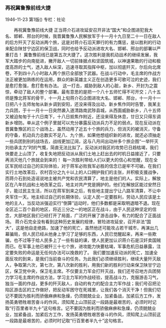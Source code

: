 ### 再祝冀鲁豫前线大捷

1946-11-23
第1版()
专栏：社论

　　再祝冀鲁豫前线大捷
    正当蒋介石进攻延安召开非法“国大”和企图进犯我大名、邯郸、邢台的时候，我晋冀鲁豫人民解放军于十一月十九日至二十一日在敌人的后方歼灭了反动派两个旅，这是对蒋介石滔天罪行的有力膺惩，是以胜利的行动来配合陕甘宁边区的保卫战，同时也给予反动派进攻大名、邯郸、邢台的部署以严重打击！
    冀鲁豫前线已是第五次大捷了。这次胜利是我机动战术的继续发展，我军大踏步的向南挺进，撇开敌人一切前锋据点和坚固筑城，以神速果敢的行动和极度高昂的士气，透入敌人纵深，迅速寻取其指挥中枢，加以彻底歼灭，尔后向北席卷，不到四十八小时敌人两个旅已全部放下武器。在战斗行动中，毛主席的作战方法正被更加熟练的在运用，群众的新英雄主义正在创造更多可歌可泣的史迹，我们是愈打愈强，愈打愈有办法。
    这一打击，威胁到敌人的心脏，新乡、开封为之震惊，牵动了敌人的整个部署。最有意思的是把一个八十五师忙得不可开交；八十五师是豫北蒋军的骨干，十一月上旬蒋介石企图进攻大名、邯郸、邢台，十一月十一日把八十五师匆匆从新乡调到安阳，还没来得及出动，新乡焦作同时告警，我某主力兵团，于十一月十一日突然袭入道清路南武陟县城，从西面威胁新乡，八十五师又被迫匆匆于十六日南下，十八日抵焦作附近，还没来得及休息，廿日又只得东调新乡增防。单从这个例子里就可以充分暴露反动派兵力不足的弱点。现在反动派在晋冀鲁豫区的三个战场上，虽然动用了近五十个旅的兵力，但消灭的被消灭，守备的守备，机动兵力总数实不足八、九个旅，如果他想组织新的进攻，就还必须抽走一些兵团到别的战场去，战线更加辽阔，这与八月间出动卅多个旅企图“一举歼灭刘伯承主力”时的气慨，简直无法比拟了。反动派对我区的攻势已日趋枯竭，我们快要走上山顶了，收复失地把反动派从我们土地上赶出去的时机日益接近了，只要再消灭他几个旅就会到来的！
    每一次胜利带给人们以更大的信心和觉醒，现在全区军民经过自己的实际体验，对于蒋军必败我军必胜的信念已是牢不可破。在我们实行土地改革后，农村百分之九十以上的人口拥护我们的主张，并积极支援战争，而蒋介石到处造谣说地主被共产党和农民清算了，地主是他们的人。实际上，解放区在八年抗战和土地改革之后，地主对共产党是拥护的。他们在解放区能过安然日子，能过民主生活，所以在蒋军到来之后，有些地主提出宁让八路军清算，不让中央军住一天。地主经过自己的长期体验，认定人民一定要胜利，劳动人民应该是土地的主人，当反动派强迫实行“倒算”运动时，他们多数都是采取明退暗不退。现在全区近二百个县的地区，将近三分之一的地区正在战斗，由于人民这种坚定的信念，大部地区我们已经打开了局面，广泛的开展了游击战争，有力的配合了正面战场。
    蒋介石完全没有看到这种历史发展的规律，冒险进攻延安，召开非法“国大”，这是他自走绝路，加速了他的死亡，虽然他还可能攻占若干城市，再演出几幕骗局，但人民已经从他身上学习了足够的东西，人民已觉醒起来，再来一些欺骗，也不过等于给人民多上了一些有益的课，使人民更加认识蒋介石是汉奸卖国贼而已。在军事上他已被歼三十七个旅，进攻能力快要枯竭，军事危机日益暴露，注定要失败的命运是无任何办法可以挽救的了。
    我们要加速反动派的死亡，加速全面反攻的到来，是我们当前奋斗的任务。为此我们必须继续胜利，继续大量歼灭敌人，争取第六次，第七次，第八次新的胜利，用我们新的胜利行动来保卫陕甘宁边区，保卫党中央，保卫毛主席。不仅要主力军会打歼灭战，我们还号召地方兵团努力学习毛主席的作战方法，学习主力军的作战经验，提高战斗力，克服游击习气，独当一面的作战，更多的歼灭敌人，自动的有力的配合主力军作战；我们号召把沦陷区游击区的工作做好，把反动军困守在死城里，让我们各个消灭干净！但我们切记不要因为胜利而骄傲麻痹和急燥，仍须兢兢业业，加紧备战，加紧后方工作，发扬英勇牺牲艰苦奋斗的作风，须知爬上山顶前这一段路是最艰苦的，必须时时记取“行百里者半九十”这句格言。记不要因为胜利而骄傲麻痹和急燥，仍须兢兢业业，加紧备战，加紧后方工作，发扬英勇牺牲艰苦奋斗的作风，须知爬上山顶前这一段路是最艰苦的，必须时时记取“行百里者半九十”这句格言。

